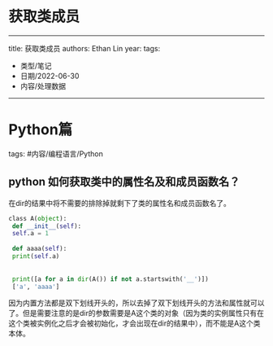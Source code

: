 # 获取类成员


---
title: 获取类成员
authors: Ethan Lin
year:
tags:
  - 类型/笔记 
  - 日期/2022-06-30 
  - 内容/处理数据 
---




# Python篇
tags: #内容/编程语言/Python 


## python 如何获取类中的属性名及和成员函数名？



在dir的结果中将不需要的排除掉就剩下了类的属性名和成员函数名了。

```python
class A(object):  
 def __init__(self):  
 self.a = 1  
   
 def aaaa(self):  
 print(self.a)  
   
   
 print([a for a in dir(A()) if not a.startswith('__')])  
 ['a', 'aaaa']
```

因为内置方法都是双下划线开头的，所以去掉了双下划线开头的方法和属性就可以了。但是需要注意的是dir的参数需要是A这个类的对象（因为类的实例属性只有在这个类被实例化之后才会被初始化，才会出现在dir的结果中），而不能是A这个类本体。